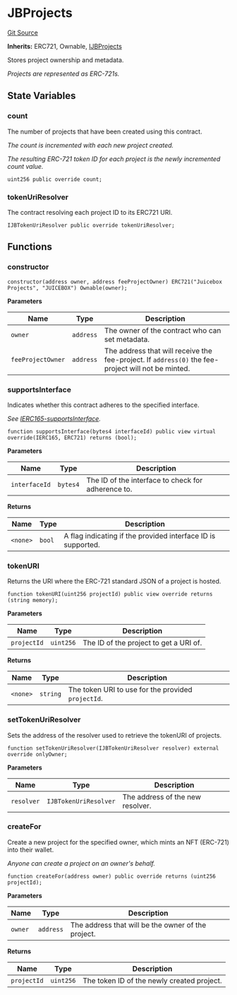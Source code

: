 # JBProjects
[Git Source](https://github.com/Bananapus/nana-core/blob/2998dca2fbd2658e2c8791d6dc8348147d69e28e/src/JBProjects.sol)

**Inherits:**
ERC721, Ownable, [IJBProjects](/docs/dev/v5/api/core/interfaces/IJBProjects.md)

Stores project ownership and metadata.

*Projects are represented as ERC-721s.*


## State Variables
### count
The number of projects that have been created using this contract.

*The count is incremented with each new project created.*

*The resulting ERC-721 token ID for each project is the newly incremented count value.*


```solidity
uint256 public override count;
```


### tokenUriResolver
The contract resolving each project ID to its ERC721 URI.


```solidity
IJBTokenUriResolver public override tokenUriResolver;
```


## Functions
### constructor


```solidity
constructor(address owner, address feeProjectOwner) ERC721("Juicebox Projects", "JUICEBOX") Ownable(owner);
```
**Parameters**

|Name|Type|Description|
|----|----|-----------|
|`owner`|`address`|The owner of the contract who can set metadata.|
|`feeProjectOwner`|`address`|The address that will receive the fee-project. If `address(0)` the fee-project will not be minted.|


### supportsInterface

Indicates whether this contract adheres to the specified interface.

*See [IERC165-supportsInterface](/docs/dev/v5/api/core/JBFeelessAddresses.md#supportsinterface).*


```solidity
function supportsInterface(bytes4 interfaceId) public view virtual override(IERC165, ERC721) returns (bool);
```
**Parameters**

|Name|Type|Description|
|----|----|-----------|
|`interfaceId`|`bytes4`|The ID of the interface to check for adherence to.|

**Returns**

|Name|Type|Description|
|----|----|-----------|
|`<none>`|`bool`|A flag indicating if the provided interface ID is supported.|


### tokenURI

Returns the URI where the ERC-721 standard JSON of a project is hosted.


```solidity
function tokenURI(uint256 projectId) public view override returns (string memory);
```
**Parameters**

|Name|Type|Description|
|----|----|-----------|
|`projectId`|`uint256`|The ID of the project to get a URI of.|

**Returns**

|Name|Type|Description|
|----|----|-----------|
|`<none>`|`string`|The token URI to use for the provided `projectId`.|


### setTokenUriResolver

Sets the address of the resolver used to retrieve the tokenURI of projects.


```solidity
function setTokenUriResolver(IJBTokenUriResolver resolver) external override onlyOwner;
```
**Parameters**

|Name|Type|Description|
|----|----|-----------|
|`resolver`|`IJBTokenUriResolver`|The address of the new resolver.|


### createFor

Create a new project for the specified owner, which mints an NFT (ERC-721) into their wallet.

*Anyone can create a project on an owner's behalf.*


```solidity
function createFor(address owner) public override returns (uint256 projectId);
```
**Parameters**

|Name|Type|Description|
|----|----|-----------|
|`owner`|`address`|The address that will be the owner of the project.|

**Returns**

|Name|Type|Description|
|----|----|-----------|
|`projectId`|`uint256`|The token ID of the newly created project.|


